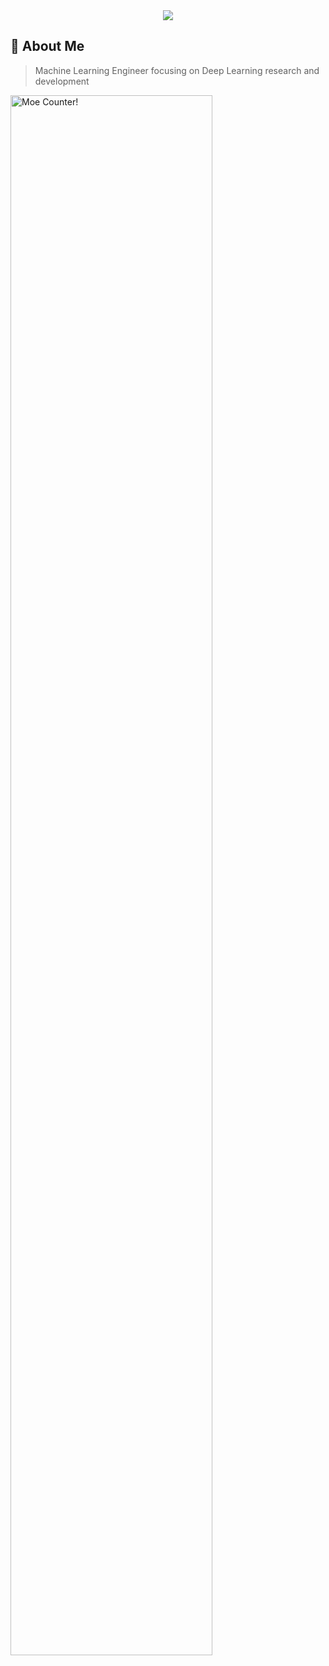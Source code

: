 <div align="center">
  <img src="https://capsule-render.vercel.app/api?type=waving&color=gradient&height=200&section=header&text=Hello%20World!&fontSize=50&animation=twinkling" />
</div>

## 🌌 About Me
> Machine Learning Engineer focusing on Deep Learning research and development

<img
  alt="Moe Counter!"
  src="https://count.getloli.com/@pixelhize.github?name=pixelhize.github&theme=booru-lewd&padding=7&offset=0&align=top&scale=1&pixelated=1&darkmode=auto"
  width="80%"
/>

